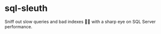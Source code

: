 # sql-sleuth
Sniff out slow queries and bad indexes 🕵️‍♂️ with a sharp eye on SQL Server performance.
